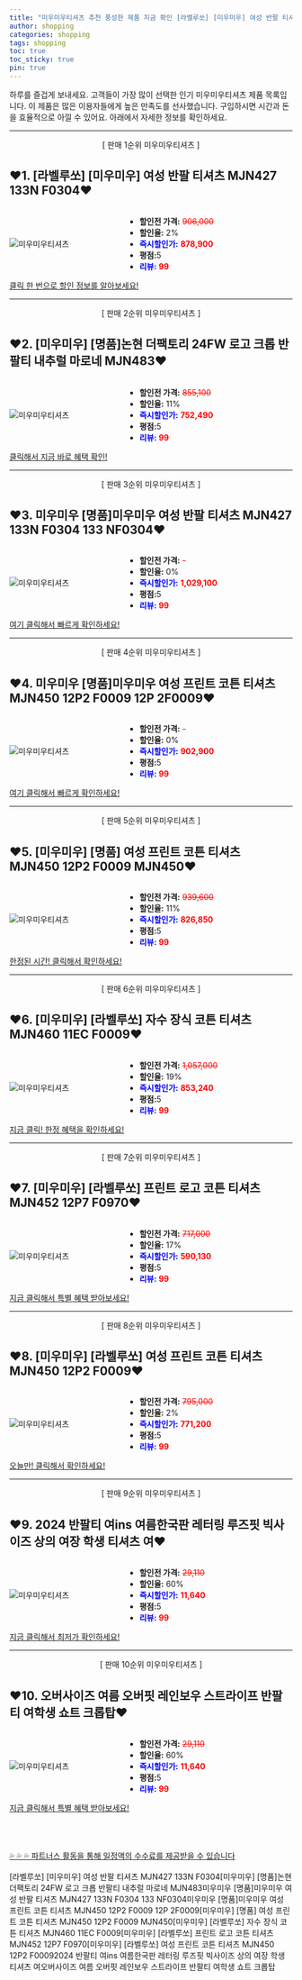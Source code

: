 ```yaml
---
title: "미우미우티셔츠 추천 풍성한 제품 지금 확인 [라벨루쏘] [미우미우] 여성 반팔 티셔츠"
author: shopping
categories: shopping
tags: shopping
toc: true
toc_sticky: true
pin: true
---
```

하루를 즐겁게 보내세요. 고객들이 가장 많이 선택한 인기 미우미우티셔츠 제품 목록입니다. 이 제품은 많은 이용자들에게 높은 만족도를 선사했습니다. 구입하시면 시간과 돈을 효율적으로 아낄 수 있어요. 아래에서 자세한 정보를 확인하세요.

---
<p class="toplist" style="margin: 0 auto; display: block; width: fit-content;">[ 판매 1순위 미우미우티셔츠 ]</p>

<h2><strong>❤️1. [라벨루쏘] [미우미우] 여성 반팔 티셔츠 MJN427 133N F0304❤️</strong></h2>

<div style="display: flex; align-items: center;">
    <div style="flex: 0.4;">
        <img src="https://thumbnail9.coupangcdn.com/thumbnails/remote/230x230ex/image/vendor_inventory/6476/759ef82c194ba6b98e89b4595fd82d04571befc564a7340307e3c0dd331d.jpg" alt="미우미우티셔츠" style="max-width: 100%;">
    </div>
    <div style="flex: 0.6; margin-left: 10px;">
        <ul>
            <li><strong>할인전 가격:</strong> <del style="color: red;">906,000</del></li>
            <li><strong>할인율:</strong> 2%</li>
            <li><span style='color:blue'><strong>즉시할인가:</strong></span> <span style='color:red'><strong>878,900</strong></span></li>
            <li><strong>평점:</strong>5</li>
            <li><span style='color:blue'><strong>리뷰:</strong></span> <span style='color:red'><strong>99</strong></span></li>
        </ul>
    </div>
</div>
<div class="center">
    <a href="https://selin100587001.github.io?lptag=AF9450613&subid=githubio&pageKey=8147768020&traceid=V0-153&itemId=23172767545&vendorItemId=90205501690" class="myButton">
        클릭 한 번으로 할인 정보를 알아보세요!
    </a>
</div>


---
<p class="toplist" style="margin: 0 auto; display: block; width: fit-content;">[ 판매 2순위 미우미우티셔츠 ]</p>

<h2><strong>❤️2. [미우미우] [명품]논현 더팩토리 24FW 로고 크롭 반팔티 내추럴 마로네 MJN483❤️</strong></h2>

<div style="display: flex; align-items: center;">
    <div style="flex: 0.4;">
        <img src="https://thumbnail9.coupangcdn.com/thumbnails/remote/230x230ex/image/vendor_inventory/3401/a78b8e505fa0feee228f35aba3cbea9ff02d5612abf89bec662ac6bb2884.jpg" alt="미우미우티셔츠" style="max-width: 100%;">
    </div>
    <div style="flex: 0.6; margin-left: 10px;">
        <ul>
            <li><strong>할인전 가격:</strong> <del style="color: red;">855,100</del></li>
            <li><strong>할인율:</strong> 11%</li>
            <li><span style='color:blue'><strong>즉시할인가:</strong></span> <span style='color:red'><strong>752,490</strong></span></li>
            <li><strong>평점:</strong>5</li>
            <li><span style='color:blue'><strong>리뷰:</strong></span> <span style='color:red'><strong>99</strong></span></li>
        </ul>
    </div>
</div>
<div class="center">
    <a href="https://selin100587001.github.io?lptag=AF9450613&subid=githubio&pageKey=8164827216&traceid=V0-153&itemId=23291366256&vendorItemId=90323582819" class="myButton">
        클릭해서 지금 바로 혜택 확인!
    </a>
</div>


---
<p class="toplist" style="margin: 0 auto; display: block; width: fit-content;">[ 판매 3순위 미우미우티셔츠 ]</p>

<h2><strong>❤️3. 미우미우 [명품]미우미우 여성 반팔 티셔츠 MJN427 133N F0304 133 NF0304❤️</strong></h2>

<div style="display: flex; align-items: center;">
    <div style="flex: 0.4;">
        <img src="https://thumbnail6.coupangcdn.com/thumbnails/remote/230x230ex/image/vendor_inventory/4d30/1b2c383798eba9e0738779186f15e6f65af5127879451ea6a97b2996f56d.jpg" alt="미우미우티셔츠" style="max-width: 100%;">
    </div>
    <div style="flex: 0.6; margin-left: 10px;">
        <ul>
            <li><strong>할인전 가격:</strong> <del style="color: red;">-</del></li>
            <li><strong>할인율:</strong> 0%</li>
            <li><span style='color:blue'><strong>즉시할인가:</strong></span> <span style='color:red'><strong>1,029,100</strong></span></li>
            <li><strong>평점:</strong>5</li>
            <li><span style='color:blue'><strong>리뷰:</strong></span> <span style='color:red'><strong>99</strong></span></li>
        </ul>
    </div>
</div>
<div class="center">
    <a href="https://selin100587001.github.io?lptag=AF9450613&subid=githubio&pageKey=8148179644&traceid=V0-153&itemId=23175098177&vendorItemId=90207813693" class="myButton">
        여기 클릭해서 빠르게 확인하세요!
    </a>
</div>


---
<p class="toplist" style="margin: 0 auto; display: block; width: fit-content;">[ 판매 4순위 미우미우티셔츠 ]</p>

<h2><strong>❤️4. 미우미우 [명품]미우미우 여성 프린트 코튼 티셔츠 MJN450 12P2 F0009 12P 2F0009❤️</strong></h2>

<div style="display: flex; align-items: center;">
    <div style="flex: 0.4;">
        <img src="https://thumbnail6.coupangcdn.com/thumbnails/remote/230x230ex/image/vendor_inventory/ecea/45694d80932808933c29d4d99663a6364dc4642d6900070d3433a54d3e94.jpg" alt="미우미우티셔츠" style="max-width: 100%;">
    </div>
    <div style="flex: 0.6; margin-left: 10px;">
        <ul>
            <li><strong>할인전 가격:</strong> <del style="color: red;">-</del></li>
            <li><strong>할인율:</strong> 0%</li>
            <li><span style='color:blue'><strong>즉시할인가:</strong></span> <span style='color:red'><strong>902,900</strong></span></li>
            <li><strong>평점:</strong>5</li>
            <li><span style='color:blue'><strong>리뷰:</strong></span> <span style='color:red'><strong>99</strong></span></li>
        </ul>
    </div>
</div>
<div class="center">
    <a href="https://selin100587001.github.io?lptag=AF9450613&subid=githubio&pageKey=7974079284&traceid=V0-153&itemId=22095836564&vendorItemId=89142814027" class="myButton">
        여기 클릭해서 빠르게 확인하세요!
    </a>
</div>


---
<p class="toplist" style="margin: 0 auto; display: block; width: fit-content;">[ 판매 5순위 미우미우티셔츠 ]</p>

<h2><strong>❤️5. [미우미우] [명품] 여성 프린트 코튼 티셔츠 MJN450 12P2 F0009 MJN450❤️</strong></h2>

<div style="display: flex; align-items: center;">
    <div style="flex: 0.4;">
        <img src="https://thumbnail10.coupangcdn.com/thumbnails/remote/230x230ex/image/vendor_inventory/c962/8c634b7d56f57d3d2e6cf67e6c2b1ca5e34a66c1fc8dd223d321bb50aace.jpg" alt="미우미우티셔츠" style="max-width: 100%;">
    </div>
    <div style="flex: 0.6; margin-left: 10px;">
        <ul>
            <li><strong>할인전 가격:</strong> <del style="color: red;">939,600</del></li>
            <li><strong>할인율:</strong> 11%</li>
            <li><span style='color:blue'><strong>즉시할인가:</strong></span> <span style='color:red'><strong>826,850</strong></span></li>
            <li><strong>평점:</strong>5</li>
            <li><span style='color:blue'><strong>리뷰:</strong></span> <span style='color:red'><strong>99</strong></span></li>
        </ul>
    </div>
</div>
<div class="center">
    <a href="https://selin100587001.github.io?lptag=AF9450613&subid=githubio&pageKey=7975839277&traceid=V0-153&itemId=22108124996&vendorItemId=89155050045" class="myButton">
        한정된 시간! 클릭해서 확인하세요!
    </a>
</div>


---
<p class="toplist" style="margin: 0 auto; display: block; width: fit-content;">[ 판매 6순위 미우미우티셔츠 ]</p>

<h2><strong>❤️6. [미우미우] [라벨루쏘] 자수 장식 코튼 티셔츠 MJN460 11EC F0009❤️</strong></h2>

<div style="display: flex; align-items: center;">
    <div style="flex: 0.4;">
        <img src="https://thumbnail9.coupangcdn.com/thumbnails/remote/230x230ex/image/vendor_inventory/a7fb/86679c2a3c0692ecce24d72995793158f39cb83ae72c20151866963f69e7.jpg" alt="미우미우티셔츠" style="max-width: 100%;">
    </div>
    <div style="flex: 0.6; margin-left: 10px;">
        <ul>
            <li><strong>할인전 가격:</strong> <del style="color: red;">1,057,000</del></li>
            <li><strong>할인율:</strong> 19%</li>
            <li><span style='color:blue'><strong>즉시할인가:</strong></span> <span style='color:red'><strong>853,240</strong></span></li>
            <li><strong>평점:</strong>5</li>
            <li><span style='color:blue'><strong>리뷰:</strong></span> <span style='color:red'><strong>99</strong></span></li>
        </ul>
    </div>
</div>
<div class="center">
    <a href="https://selin100587001.github.io?lptag=AF9450613&subid=githubio&pageKey=7241952195&traceid=V0-153&itemId=18402779751&vendorItemId=85648328475" class="myButton">
        지금 클릭! 한정 혜택을 확인하세요!
    </a>
</div>


---
<p class="toplist" style="margin: 0 auto; display: block; width: fit-content;">[ 판매 7순위 미우미우티셔츠 ]</p>

<h2><strong>❤️7. [미우미우] [라벨루쏘] 프린트 로고 코튼 티셔츠 MJN452 12P7 F0970❤️</strong></h2>

<div style="display: flex; align-items: center;">
    <div style="flex: 0.4;">
        <img src="https://thumbnail8.coupangcdn.com/thumbnails/remote/230x230ex/image/vendor_inventory/556c/dc60fb91860313fc874c885340d72fc9e77f5b295d7b475d6a5771cccb16.jpg" alt="미우미우티셔츠" style="max-width: 100%;">
    </div>
    <div style="flex: 0.6; margin-left: 10px;">
        <ul>
            <li><strong>할인전 가격:</strong> <del style="color: red;">717,000</del></li>
            <li><strong>할인율:</strong> 17%</li>
            <li><span style='color:blue'><strong>즉시할인가:</strong></span> <span style='color:red'><strong>590,130</strong></span></li>
            <li><strong>평점:</strong>5</li>
            <li><span style='color:blue'><strong>리뷰:</strong></span> <span style='color:red'><strong>99</strong></span></li>
        </ul>
    </div>
</div>
<div class="center">
    <a href="https://selin100587001.github.io?lptag=AF9450613&subid=githubio&pageKey=7309947973&traceid=V0-153&itemId=18724852650&vendorItemId=85857587350" class="myButton">
        지금 클릭해서 특별 혜택 받아보세요!
    </a>
</div>


---
<p class="toplist" style="margin: 0 auto; display: block; width: fit-content;">[ 판매 8순위 미우미우티셔츠 ]</p>

<h2><strong>❤️8. [미우미우] [라벨루쏘] 여성 프린트 코튼 티셔츠 MJN450 12P2 F0009❤️</strong></h2>

<div style="display: flex; align-items: center;">
    <div style="flex: 0.4;">
        <img src="https://thumbnail10.coupangcdn.com/thumbnails/remote/230x230ex/image/vendor_inventory/8f06/9cd3413f1bcbb55d42e140611ea2cda346920aa3d26825028659ea77780f.jpg" alt="미우미우티셔츠" style="max-width: 100%;">
    </div>
    <div style="flex: 0.6; margin-left: 10px;">
        <ul>
            <li><strong>할인전 가격:</strong> <del style="color: red;">795,000</del></li>
            <li><strong>할인율:</strong> 2%</li>
            <li><span style='color:blue'><strong>즉시할인가:</strong></span> <span style='color:red'><strong>771,200</strong></span></li>
            <li><strong>평점:</strong>5</li>
            <li><span style='color:blue'><strong>리뷰:</strong></span> <span style='color:red'><strong>99</strong></span></li>
        </ul>
    </div>
</div>
<div class="center">
    <a href="https://selin100587001.github.io?lptag=AF9450613&subid=githubio&pageKey=7953242870&traceid=V0-153&itemId=21962754990&vendorItemId=89398232695" class="myButton">
        오늘만! 클릭해서 확인하세요!
    </a>
</div>


---
<p class="toplist" style="margin: 0 auto; display: block; width: fit-content;">[ 판매 9순위 미우미우티셔츠 ]</p>

<h2><strong>❤️9. 2024 반팔티 여ins 여름한국판 레터링 루즈핏 빅사이즈 상의 여장 학생 티셔츠 여❤️</strong></h2>

<div style="display: flex; align-items: center;">
    <div style="flex: 0.4;">
        <img src="https://thumbnail9.coupangcdn.com/thumbnails/remote/230x230ex/image/vendor_inventory/cf0c/89563330e7a6267be0f50184ad7ea01fcbb99be6b7834e750eadaa1a8c24.jpg" alt="미우미우티셔츠" style="max-width: 100%;">
    </div>
    <div style="flex: 0.6; margin-left: 10px;">
        <ul>
            <li><strong>할인전 가격:</strong> <del style="color: red;">29,110</del></li>
            <li><strong>할인율:</strong> 60%</li>
            <li><span style='color:blue'><strong>즉시할인가:</strong></span> <span style='color:red'><strong>11,640</strong></span></li>
            <li><strong>평점:</strong>5</li>
            <li><span style='color:blue'><strong>리뷰:</strong></span> <span style='color:red'><strong>99</strong></span></li>
        </ul>
    </div>
</div>
<div class="center">
    <a href="https://selin100587001.github.io?lptag=AF9450613&subid=githubio&pageKey=8116155462&traceid=V0-153&itemId=23009972674&vendorItemId=90071061453" class="myButton">
        지금 클릭해서 최저가 확인하세요!
    </a>
</div>


---
<p class="toplist" style="margin: 0 auto; display: block; width: fit-content;">[ 판매 10순위 미우미우티셔츠 ]</p>

<h2><strong>❤️10. 오버사이즈 여름 오버핏 레인보우 스트라이프 반팔티 여학생 쇼트 크롭탑❤️</strong></h2>

<div style="display: flex; align-items: center;">
    <div style="flex: 0.4;">
        <img src="https://thumbnail7.coupangcdn.com/thumbnails/remote/230x230ex/image/vendor_inventory/9447/6ceb6fe799bfc6f1bb13610bc9a93305618276ff3d87f15e6179b1a3dce6.jpg" alt="미우미우티셔츠" style="max-width: 100%;">
    </div>
    <div style="flex: 0.6; margin-left: 10px;">
        <ul>
            <li><strong>할인전 가격:</strong> <del style="color: red;">29,110</del></li>
            <li><strong>할인율:</strong> 60%</li>
            <li><span style='color:blue'><strong>즉시할인가:</strong></span> <span style='color:red'><strong>11,640</strong></span></li>
            <li><strong>평점:</strong>5</li>
            <li><span style='color:blue'><strong>리뷰:</strong></span> <span style='color:red'><strong>99</strong></span></li>
        </ul>
    </div>
</div>
<div class="center">
    <a href="https://selin100587001.github.io?lptag=AF9450613&subid=githubio&pageKey=8121458244&traceid=V0-153&itemId=23037629508&vendorItemId=90071356388" class="myButton">
        지금 클릭해서 특별 혜택 받아보세요!
    </a>
</div>

<br><br><br>[💦 💦 💦 파트너스 활동을 통해 일정액의 수수료를 제공받을 수 있습니다](https://link.coupang.com/a/bcpT2c)<br><br>[라벨루쏘] [미우미우] 여성 반팔 티셔츠 MJN427 133N F0304[미우미우] [명품]논현 더팩토리 24FW 로고 크롭 반팔티 내추럴 마로네 MJN483미우미우 [명품]미우미우 여성 반팔 티셔츠 MJN427 133N F0304 133 NF0304미우미우 [명품]미우미우 여성 프린트 코튼 티셔츠 MJN450 12P2 F0009 12P 2F0009[미우미우] [명품] 여성 프린트 코튼 티셔츠 MJN450 12P2 F0009 MJN450[미우미우] [라벨루쏘] 자수 장식 코튼 티셔츠 MJN460 11EC F0009[미우미우] [라벨루쏘] 프린트 로고 코튼 티셔츠 MJN452 12P7 F0970[미우미우] [라벨루쏘] 여성 프린트 코튼 티셔츠 MJN450 12P2 F00092024 반팔티 여ins 여름한국판 레터링 루즈핏 빅사이즈 상의 여장 학생 티셔츠 여오버사이즈 여름 오버핏 레인보우 스트라이프 반팔티 여학생 쇼트 크롭탑